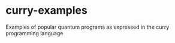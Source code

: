 # curry-examples
Examples of popular quantum programs as expressed in the curry programming language
